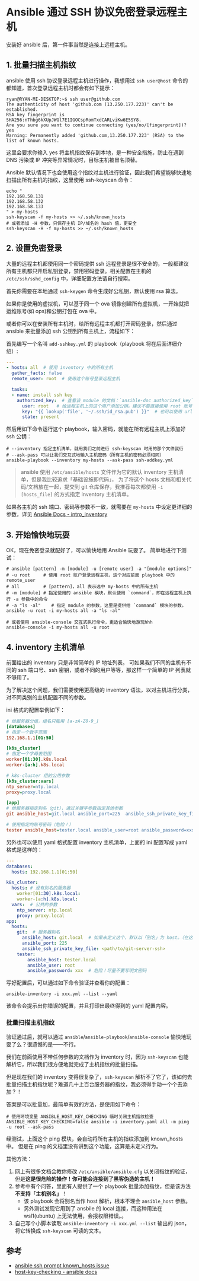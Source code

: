 # Ansible 通过 SSH 协议免密登录远程主机

安装好 ansible 后，第一件事当然是连接上远程主机。

## 1. 批量扫描主机指纹

ansible 使用 ssh 协议登录远程主机进行操作，我想用过 `ssh user@host` 命令的都知道，首次登录远程主机时都会有如下提示：

```shell
ryan@RYAN-MI-DESKTOP:~$ ssh user@github.com
The authenticity of host 'github.com (13.250.177.223)' can't be established.
RSA key fingerprint is SHA256:nThbg6kXUpJWGl7E1IGOCspRomTxdCARLviKw6E5SY8.
Are you sure you want to continue connecting (yes/no/[fingerprint])? yes
Warning: Permanently added 'github.com,13.250.177.223' (RSA) to the list of known hosts.
```

这里会要求你输入 yes 将主机指纹保存到本地，是一种安全措施，防止在遇到 DNS 污染或 IP 冲突等异常情况时，目标主机被冒名顶替。

Ansible 默认情况下也会使用这个指纹对主机进行验证，因此我们希望能够快速地扫描出所有主机的指纹，这里使用 ssh-keyscan 命令：

```shell
echo "
192.168.58.131
192.168.58.132
192.168.58.133
" > my-hosts
ssh-keyscan -f my-hosts >> ~/.ssh/known_hosts
# 或者添加 -H 参数，只保存主机 IP/域名的 hash 值，更安全
ssh-keyscan -H -f my-hosts >> ~/.ssh/known_hosts
```

## 2. 设置免密登录

大量的远程主机都使用同一个密码提供 ssh 远程登录是很不安全的，一般都建议所有主机都只开启私钥登录，禁用密码登录。相关配置在主机的 `/etc/ssh/sshd_config` 中，详细配置方法请自行搜索。

首先你需要在本地通过 `ssh-keygen` 命令生成好公私钥，默认使用 rsa 算法。

如果你是使用的虚拟机，可以基于同一个 ova 镜像创建所有虚拟机，一开始就把运维账号(如 ops)和公钥打包在 ova 中。

或者你可以在安装所有主机时，给所有远程主机都打开密码登录，然后通过 ansible 来批量添加 ssh 公钥到所有主机上，流程如下：

首先编写一个名叫 `add-sshkey.yml` 的 playbook（playbook 将在后面详细介绍）:

```yaml
---
- hosts: all  # 使用 inventory 中的所有主机
  gather_facts: false
  remote_user: root  # 使用这个账号登录远程主机

  tasks:
  - name: install ssh key
    authorized_key:  # 查看该 module 的文档：`ansible-doc authorized_key`
      user: root   # 给远程主机上的这个用户添加公钥。建议不要直接使用 root 账号（可以用 ops）
      key: "{{ lookup('file', '~/.ssh/id_rsa.pub') }}"  # 也可以使用 url，这样公钥可以直接放 nginx 上挂着，更方便。
      state: present
```

然后用如下命令运行这个 playbook，输入密码，就能在所有远程主机上添加好 ssh 公钥：

```shell
# --inventory 指定主机清单，就用我们之前进行 ssh-keyscan 时用的那个文件就行
# --ask-pass 可以让我们交互式地输入主机密码（所有主机的密码必须相同）
ansible-playbook --inventory my-hosts --ask-pass ssh-addkey.yml 
```

>ansible 使用 `/etc/ansible/hosts` 文件作为它的默认 inventory 主机清单，但是我比较追求「基础设施即代码」，
为了将这个 hosts 文档和相关代码/文档放在一起，提交到 git 仓库保存，我推荐每次都使用 `-i [hosts_file]` 的方式指定 inventory 主机清单。


如果各主机的 ssh 端口、密码等参数不一致，就需要在 `my-hosts` 中设定更详细的参数，详见 [Ansible Docs - intro_inventory](https://docs.ansible.com/ansible/latest/user_guide/intro_inventory.html)


## 3. 开始愉快地玩耍

OK，现在免密登录就配好了，可以愉快地用 Ansible 玩耍了。
简单地进行下测试：

```
# ansible [pattern] -m [module] -u [remote user] -a "[module options]"
# -u root     # 使用 root 账户登录远程主机，这个对应前面 playbook 中的 remote_user
# all         # [pattern]，all 表示选中 my-hosts 中的所有主机
# -m [module] # 指定使用的 ansible 模块，默认使用 `command`，即在远程主机上执行 -a 参数中的命令 
# -a "ls -al"    # 指定 module 的参数，这里是提供给 `command` 模块的参数。
ansible -u root -i my-hosts all -a "ls -al"

# 或者使用 ansible-console 交互式执行命令，更适合愉快地游玩hhh
ansible-console -i my-hosts all -u root
```


## 4. inventory 主机清单

前面给出的 inventory 只是非常简单的 IP 地址列表。
可如果我们不同的主机有不同的 ssh 端口号、ssh 密钥，或者不同的用户等等，那这样一个简单的 IP 列表就不够用了。

为了解决这个问题，我们需要使用更高级的 inventory 语法，以对主机进行分类，对不同类别的主机配置不同的参数。

ini 格式的配置举例如下：

```ini
# 给服务器分组，组名只能用 [a-zA-Z0-9_]
[databases]
# 指定一个数字范围
192.168.1.1[01:50]

[k8s_cluster]
# 指定一个字母表范围
worker[01:30].k8s.local
worker-[a:h].k8s.local

# k8s-cluster 组的公用参数
[k8s_cluster:vars]
ntp_server=ntp.local
proxy=proxy.local

[app]
# 给服务器指定别名（git），通过关键字参数指定其他参数
git ansible_host=git.local ansible_port=225  ansible_ssh_private_key_file=<path/to/git-server-ssh>

# 使用指定的账号密码（危险！）
tester ansible_host=tester.local ansible_user=root ansible_password=xxx
```

另外也可以使用 yaml 格式配置 inventory 主机清单，上面的 ini 配置写成 yaml 格式是这样的：

```yaml
---
databases:
  hosts: 192.168.1.1[01:50]

k8s_cluster:
  hosts: # 没有别名的服务器
    worker[01:30].k8s.local:
    worker-[a:h].k8s.local:
  vars:  # 公共的参数
    ntp_server: ntp.local
    proxy: proxy.local
app:
  hosts:
    git:  # 服务器别名
      ansible_host: git.local  # 如果未定义这个，默认以「别名」为 host。（在这里就是 git）
      ansible_port: 225
      ansible_ssh_private_key_file: <path/to/git-server-ssh>
    tester:
        ansible_host: tester.local
        ansible_user: root
        ansible_password: xxx  # 危险！尽量不要写明文密码
```

写好配置后，可以通过如下命令验证并查看你的配置：

```shell
ansible-inventory -i xxx.yml --list --yaml
```

该命令会提示出你错误的配置，并且打印出最终得到的 yaml 配置内容。

### 批量扫描主机指纹

验证通过后，就可以通过 `ansible`/`ansible-playbook`/`ansible-console` 愉快地玩耍了么？很遗憾的是——不行。

我们在前面使用不带任何参数的文档作为 inventory 时，因为 `ssh-keyscan` 也能解析它，所以我们很方便地就完成了主机指纹的批量扫描。

但是现在我们的 inventory 变得很复杂了，`ssh-keyscan` 解析不了它了，该如何去批量扫描主机指纹呢？难道几十上百台服务器的指纹，我必须得手动一个个去添加？！

答案是可以批量加，最简单有效的方法，是使用如下命令：

```shell
# 使用环境变量 ANSIBLE_HOST_KEY_CHECKING 临时关闭主机指纹检查 
ANSIBLE_HOST_KEY_CHECKING=false ansible -i inventory.yaml all -m ping -u root --ask-pass
```

经测试，上面这个 ping 模块，会自动将所有主机的指纹添加到 known_hosts 中。
但是在 ping 的文档里没有讲到这个功能，这算是未定义行为。

其他方法：

1. 网上有很多文档会教你修改 `/etc/ansible/ansible.cfg` 以关闭指纹的验证，但是**这是很危险的操作！你可能会连接到了黑客伪造的主机！**
2. 参考中有个问答，里面有人提供了一个 playbook 批量添加指纹，但是该方法**不支持「主机别名」**！
   - 该 playbook 会将别名当作 host 解析，根本不理会 `ansible_host` 参数。
   - 另外测试发现它用到了 ansbile 的 local 连接，而这种用法在 wsl1(ubuntu) 上无法使用，会报权限错误。。
3. 自己写个小脚本读取 `ansible-inventory -i xxx.yml --list` 输出的 json，将它转换成 `ssh-keyscan` 可读的文本。



## 参考

- [ansible ssh prompt known_hosts issue](https://stackoverflow.com/questions/30226113/ansible-ssh-prompt-known-hosts-issue/39083724#39083724)
- [host-key-checking - ansible docs](https://docs.ansible.com/ansible/latest/user_guide/connection_details.html#host-key-checking)
